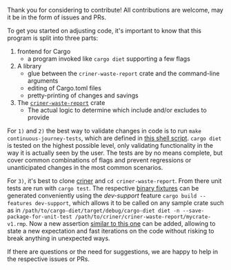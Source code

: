 Thank you for considering to contribute!
All contributions are welcome, may it be in the form of issues and PRs.

To get you started on adjusting code, it's important to know that this program is split into three parts:

1. frontend for Cargo
   * a program invoked like `cargo diet` supporting a few flags
1. A library
   * glue between the `criner-waste-report` crate and the command-line arguments
   * editing of Cargo.toml files
   * pretty-printing of changes and savings
1. The [`criner-waste-report`](https://github.com/the-lean-crate/criner/tree/master/criner-waste-report) crate
   * The actual logic to determine which include and/or excludes to provide
  
For `1)` and `2)` the best way to validate changes in code is to run `make continuous-journey-tests`, which are defined in [this shell script](https://github.com/the-lean-crate/cargo-diet/blob/3a5f928ae1a812b346dc0480542e6747f4a433eb/tests/stateless-journey.sh#L35).
`cargo diet` is tested on the highest possible level, only validating functionality in the way it is actually seen by the user.
The tests are by no means complete, but cover common combinations of flags and prevent regressions or unanticipated changes in
the most common scenarios.

For `3)`, it's best to clone [criner](https://github.com/crates-io/criner) and `cd criner-waste-report`. From there unit tests
are run with `cargo test`. The respective [binary fixtures](https://github.com/the-lean-crate/criner/tree/master/criner-waste-report/tests/fixtures)
can be generated conveniently using the _dev-support_ feature `cargo build --features dev-support`, which allows it to be called
on any sample crate such as in `/path/to/cargo-diet/target/debug/cargo-diet diet -n --save-package-for-unit-test /path/to/criner/criner-waste-report/mycrate-v1.rmp`.
Now a new assertion [similar to this one](https://github.com/the-lean-crate/criner/blob/master/criner-waste-report/src/test/from_package.rs#L18)
can be added, allowing to state a new expectation and fast iterations on the code without risking to break anything in unexpected ways.

If there are questions or the need for suggestions, we are happy to help in the respective issues or PRs.
